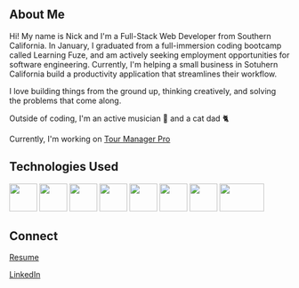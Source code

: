 ## About Me

Hi! My name is Nick and I'm a Full-Stack Web Developer from Southern California. In January, I graduated from a full-immersion coding bootcamp called Learning Fuze, and am actively seeking employment opportunities for software engineering. Currently, I'm helping a small business in Sotuhern California build a productivity application that streamlines their workflow.

I love building things from the ground up, thinking creatively, and solving the problems that come along. 

Outside of coding, I'm an active musician 🥁 and a cat dad 🐈

Currently, I'm working on <a href="tm-pro.nicksturz.dev/#instructions"> Tour Manager Pro </a>


## Technologies Used

<img src="https://user-images.githubusercontent.com/94485412/210894572-882718cc-096e-4aca-8db4-23a0ca75e08e.svg" width="50" height="50" />  <img src="https://user-images.githubusercontent.com/94485412/210894582-46ff582b-7957-4776-8dc0-cb43ed88a7b7.svg" width="50" height="50" />  <img src="https://user-images.githubusercontent.com/94485412/210894588-0435a047-0ad3-439f-b361-ac83f7c44ace.svg" width="50" height="50" /> <img src="https://user-images.githubusercontent.com/94485412/210894600-c7c37cb0-6cf0-4d5c-9d58-77cdde9b952c.svg" width="50" height="50" /> <img src="https://user-images.githubusercontent.com/94485412/210894605-7e8544d7-944a-4811-8db6-91c7f1ce1d5f.svg" width="50" height="50" /> <img src="https://user-images.githubusercontent.com/94485412/210894612-668b8001-5de9-4ad0-986a-255f73b07793.svg" width="50" height="50" /> <img 
src="https://github.com/nsturz/nsturz/assets/94485412/ee67475b-2c6a-4ead-b03b-279771848817" width="50" height="50" /> <img 
src="https://github.com/nsturz/nsturz/assets/94485412/70c01318-a119-4880-8668-a24cb919e3f3" width="80" height="50" />


## Connect
<a href="https://github.com/nsturz/nsturz/files/12164198/ns.resume.pdf">Resume</a>

<a href="https://www.linkedin.com/in/nick-sturz/">LinkedIn</a>


